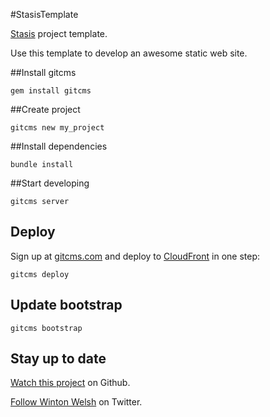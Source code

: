 #StasisTemplate

[Stasis](http://stasis.me) project template.

Use this template to develop an awesome static web site.

##Install gitcms

	gem install gitcms

##Create project

	gitcms new my_project

##Install dependencies

	bundle install

##Start developing

	gitcms server

## Deploy

Sign up at [gitcms.com](http://gitcms.com) and deploy to [CloudFront](http://aws.amazon.com/cloudfront) in one step:

	gitcms deploy

## Update bootstrap

	gitcms bootstrap

## Stay up to date

[Watch this project](https://github.com/winton/stasis_template#) on Github.

[Follow Winton Welsh](http://twitter.com/intent/user?screen_name=wintonius) on Twitter.